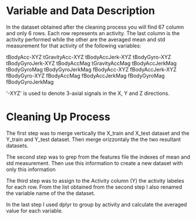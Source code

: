 
# Variable and Data Description
In the dataset obtained after the cleaning process you will find 67 column and only 6 rows.
Each row represents an activity.
The last column is the activity performed while the other are the averaged mean and std measurement for that activity of the following variables:

tBodyAcc-XYZ
tGravityAcc-XYZ
tBodyAccJerk-XYZ
tBodyGyro-XYZ
tBodyGyroJerk-XYZ
tBodyAccMag
tGravityAccMag
tBodyAccJerkMag
tBodyGyroMag
tBodyGyroJerkMag
fBodyAcc-XYZ
fBodyAccJerk-XYZ
fBodyGyro-XYZ
fBodyAccMag
fBodyAccJerkMag
fBodyGyroMag
fBodyGyroJerkMag

'-XYZ' is used to denote 3-axial signals in the X, Y and Z directions.


# Cleaning Up Process
The first step was to merge vertically the X_train and X_test dataset and the Y_train and Y_test dataset.
Then merge orizzontaly the the two resultant datasets.

The second step was to grep from the features file the indexes of mean and std measurement.
Then use this information to create a new dataset with only this information

The third step was to assign to the Activity column (Y) the activity labeles for each row.
From the list obtained from the second step I also renamed the variable name of the the dataset.

In the last step I used dplyr to group by activity and calculate the averaged value for each variable.
